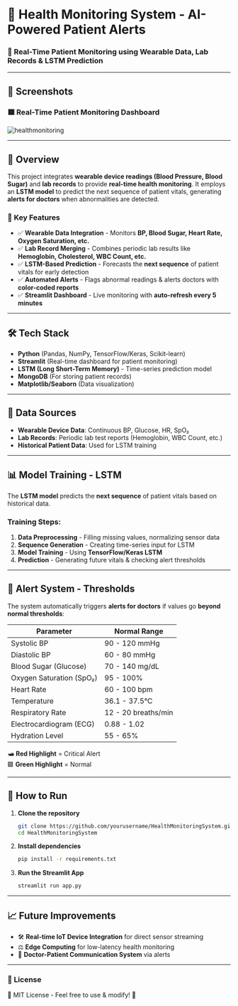 # 🏥 Health Monitoring System - AI-Powered Patient Alerts

### 🚀 Real-Time Patient Monitoring using Wearable Data, Lab Records & LSTM Prediction

---
## 📸 Screenshots
### 🟥 Real-Time Patient Monitoring Dashboard
![healthmonitoring](https://github.com/user-attachments/assets/5607c3cb-e169-4ec6-8450-494a577dd342)

---

## 📌 Overview
This project integrates **wearable device readings (Blood Pressure, Blood Sugar)** and **lab records** to provide **real-time health monitoring**. It employs an **LSTM model** to predict the next sequence of patient vitals, generating **alerts for doctors** when abnormalities are detected.  

### 🔑 Key Features
- ✅ **Wearable Data Integration** - Monitors **BP, Blood Sugar, Heart Rate, Oxygen Saturation, etc.**  
- ✅ **Lab Record Merging** - Combines periodic lab results like **Hemoglobin, Cholesterol, WBC Count, etc.**  
- ✅ **LSTM-Based Prediction** - Forecasts the **next sequence** of patient vitals for early detection  
- ✅ **Automated Alerts** - Flags abnormal readings & alerts doctors with **color-coded reports**  
- ✅ **Streamlit Dashboard** - Live monitoring with **auto-refresh every 5 minutes**  

---

## 🛠️ Tech Stack
- **Python** (Pandas, NumPy, TensorFlow/Keras, Scikit-learn)  
- **Streamlit** (Real-time dashboard for patient monitoring)  
- **LSTM (Long Short-Term Memory)** - Time-series prediction model  
- **MongoDB** (For storing patient records)  
- **Matplotlib/Seaborn** (Data visualization)  

---

## 📂 Data Sources
- **Wearable Device Data**: Continuous BP, Glucose, HR, SpO₂  
- **Lab Records**: Periodic lab test reports (Hemoglobin, WBC Count, etc.)  
- **Historical Patient Data**: Used for LSTM training  

---

## 📊 Model Training - LSTM
The **LSTM model** predicts the **next sequence** of patient vitals based on historical data.  
### Training Steps:
1. **Data Preprocessing** - Filling missing values, normalizing sensor data  
2. **Sequence Generation** - Creating time-series input for LSTM  
3. **Model Training** - Using **TensorFlow/Keras LSTM**  
4. **Prediction** - Generating future vitals & checking alert thresholds  

---

## 🚨 Alert System - Thresholds
The system automatically triggers **alerts for doctors** if values go **beyond normal thresholds**:

| Parameter              | Normal Range |
|------------------------|--------------|
| Systolic BP           | 90 - 120 mmHg |
| Diastolic BP          | 60 - 80 mmHg  |
| Blood Sugar (Glucose) | 70 - 140 mg/dL |
| Oxygen Saturation (SpO₂) | 95 - 100% |
| Heart Rate            | 60 - 100 bpm |
| Temperature           | 36.1 - 37.5°C |
| Respiratory Rate      | 12 - 20 breaths/min |
| Electrocardiogram (ECG) | 0.88 - 1.02 |
| Hydration Level       | 55 - 65% |

🛥️ **Red Highlight** = Critical Alert  
🟩 **Green Highlight** = Normal  

---



## 🚀 How to Run
1. **Clone the repository**
   ```bash
   git clone https://github.com/yourusername/HealthMonitoringSystem.git
   cd HealthMonitoringSystem
   ```
2. **Install dependencies**
   ```bash
   pip install -r requirements.txt
   ```
3. **Run the Streamlit App**
   ```bash
   streamlit run app.py
   ```

---

## 📈 Future Improvements
- 🛠️ **Real-time IoT Device Integration** for direct sensor streaming  
- ⚖️ **Edge Computing** for low-latency health monitoring  
- 📢 **Doctor-Patient Communication System** via alerts  

---


### 📜 License
🔖 MIT License - Feel free to use & modify! 🚀


